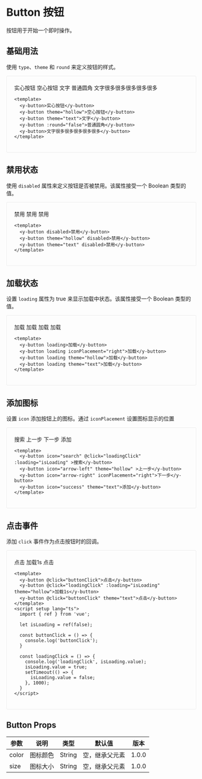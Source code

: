 # Button 按钮
按钮用于开始一个即时操作。

## 基础用法
使用 `type`、`theme` 和 `round` 来定义按钮的样式。

<div class="demo demo-button">
    <y-button>实心按钮</y-button>
    <y-button theme="hollow">空心按钮</y-button>
    <y-button theme="text">文字</y-button>
    <y-button :round="false">普通圆角</y-button>
    <y-button>文字很多很多很多很多很多</y-button>

  ```vue
  <template>
    <y-button>实心按钮</y-button>
    <y-button theme="hollow">空心按钮</y-button>
    <y-button theme="text">文字</y-button>
    <y-button :round="false">普通圆角</y-button>
    <y-button>文字很多很多很多很多很多</y-button>
  </template>
  ```
</div>


## 禁用状态
使用 `disabled` 属性来定义按钮是否被禁用。该属性接受一个 Boolean 类型的值。

<div class="demo demo-button">
  <y-button disabled>禁用</y-button>
  <y-button theme="hollow" disabled>禁用</y-button>
  <y-button theme="text" disabled>禁用</y-button>

  ```vue
  <template>
    <y-button disabled>禁用</y-button>
    <y-button theme="hollow" disabled>禁用</y-button>
    <y-button theme="text" disabled>禁用</y-button>
  </template>
  ```
</div>

## 加载状态
设置 `loading` 属性为 true 来显示加载中状态。该属性接受一个 Boolean 类型的值。

<div class="demo demo-button">
  <y-button loading>加载</y-button>
  <y-button loading iconPlacement="right">加载</y-button>
  <y-button loading theme="hollow">加载</y-button>
  <y-button loading theme="text">加载</y-button>

  ```vue
  <template>
    <y-button loading>加载</y-button>
    <y-button loading iconPlacement="right">加载</y-button>
    <y-button loading theme="hollow">加载</y-button>
    <y-button loading theme="text">加载</y-button>
  </template>
  ```
</div>

## 添加图标
设置 `icon` 添加按钮上的图标。通过 `iconPlacement` 设置图标显示的位置

<div class="demo demo-button">
  <y-button icon="search" @click="loadingClick" :loading="isLoading" >搜索</y-button>
  <y-button icon="arrow-left" theme="hollow" >上一步</y-button>
  <y-button icon="arrow-right" iconPlacement="right">下一步</y-button>
  <y-button icon="success" theme="text">添加</y-button>

  ```vue
  <template>
    <y-button icon="search" @click="loadingClick" :loading="isLoading" >搜索</y-button>
    <y-button icon="arrow-left" theme="hollow" >上一步</y-button>
    <y-button icon="arrow-right" iconPlacement="right">下一步</y-button>
    <y-button icon="success" theme="text">添加</y-button>
  </template>
  ```
</div>

## 点击事件
添加 `click` 事件作为点击按钮时的回调。

<div class="demo demo-button">
  <y-button @click="buttonClick('click')">点击</y-button>
  <y-button @click="loadingClick" :loading="isLoading" theme="hollow">加载1s</y-button>
  <y-button @click="buttonClick" theme="text">点击</y-button>

  ```vue
  <template>
    <y-button @click="buttonClick">点击</y-button>
    <y-button @click="loadingClick" :loading="isLoading" theme="hollow">加载1s</y-button>
    <y-button @click="buttonClick" theme="text">点击</y-button>
  </template>
  <script setup lang="ts">
    import { ref } from 'vue';

    let isLoading = ref(false);

    const buttonClick = () => {
      console.log('buttonClick');
    }

    const loadingClick = () => {
      console.log('loadingClick', isLoading.value);
      isLoading.value = true;
      setTimeout(() => {
        isLoading.value = false;
      }, 1000);
    }
  </script>
  ```
</div>

## Button Props
<div class="props-table">

| 参数          | 说明        |  类型  |     默认值     |  版本  |
| ------------- |:----------:| -------|:--------------:| ------ |
| color         | 图标颜色    | String | 空，继承父元素  | 1.0.0 |
| size          | 图标大小    | String | 空，继承父元素  | 1.0.0 |

</div>

<script setup lang="ts">
import { ref } from 'vue';

let isLoading = ref(false);

const buttonClick = (params) => {
  console.log('buttonClick', params);
}

const loadingClick = () => {
  console.log('loadingClick', isLoading.value);
  isLoading.value = true;
  setTimeout(() => {
    isLoading.value = false;
  }, 1000);
}

</script>


<style>
.demo {
  border: 1px solid #ebebeb;
  border-radius: 3px;
  transition: .2s;
  padding: 20px;
}
.demo-button .y-button {
  margin: 6px 8px;
}


.language-vue {
  background-color: rgb(0, 62, 119) !important;
}
</style>